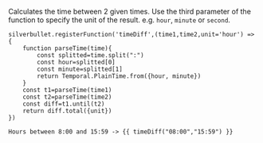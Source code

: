 Calculates the time between 2 given times. Use the third parameter of the function to specify the unit of the result. e.g. `hour`, `minute` or `second`.

```space-script
silverbullet.registerFunction('timeDiff',(time1,time2,unit='hour') => {
    function parseTime(time){
        const splitted=time.split(":")
        const hour=splitted[0]
        const minute=splitted[1]
        return Temporal.PlainTime.from({hour, minute})
    }
    const t1=parseTime(time1)
    const t2=parseTime(time2)
    const diff=t1.until(t2)
    return diff.total({unit})
})
```


```template
Hours between 8:00 and 15:59 -> {{ timeDiff("08:00","15:59") }}
```

